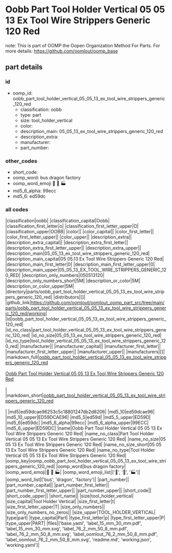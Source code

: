 # Oobb Part Tool Holder Vertical 05 05 13 Ex Tool Wire Strippers Generic 120 Red  

note: This is part of OOMP the Oopen Organization Method For Parts. For more details: https://github.com/oomlout/oomp_base

##  part details





### id
* oomp_id: oobb_part_tool_holder_vertical_05_05_13_ex_tool_wire_strippers_generic_120_red
  * classification: oobb
  * type: part
  * size: tool_holder_vertical
  * color: 
  * description_main: 05_05_13_ex_tool_wire_strippers_generic_120_red
  * description_extra: 
  * manufacturer: 
  * part_number: 

### other_codes
* short_code: 
* oomp_word: bus dragon factory
* oomp_word_emoji :bus: :dragon: :factory:
* md5_6_alpha: 99ecc
* md5_6: ed59dc

### all codes 
|classification|oobb|
|classification_capital|Oobb|
|classification_first_letter|o|
|classification_first_letter_upper|O|
|classification_upper|OOBB|
|color||
|color_capital||
|color_first_letter||
|color_first_letter_upper||
|color_upper||
|description_extra||
|description_extra_capital||
|description_extra_first_letter||
|description_extra_first_letter_upper||
|description_extra_upper||
|description_main|05_05_13_ex_tool_wire_strippers_generic_120_red|
|description_main_capital|05 05.13 Ex Tool Wire Strippers Generic 120 Red|
|description_main_first_letter|0|
|description_main_first_letter_upper|0|
|description_main_upper|05_05_13_EX_TOOL_WIRE_STRIPPERS_GENERIC_120_RED|
|description_only_numbers|050513120|
|description_only_numbers_short|5M|
|description_or_color|5M|
|description_or_color_upper|5M|
|directory|parts/oobb_part_tool_holder_vertical_05_05_13_ex_tool_wire_strippers_generic_120_red|
|distributors|[]|
|github_link|https://github.com/oomlout/oomlout_oomp_part_src/tree/main/parts/oobb_part_tool_holder_vertical_05_05_13_ex_tool_wire_strippers_generic_120_red/working|
|id|oobb_part_tool_holder_vertical_05_05_13_ex_tool_wire_strippers_generic_120_red|
|id_no_class|part_tool_holder_vertical_05_05_13_ex_tool_wire_strippers_generic_120_red|
|id_no_size|05_05_13_ex_tool_wire_strippers_generic_120_red|
|id_no_type|tool_holder_vertical_05_05_13_ex_tool_wire_strippers_generic_120_red|
|manufacturer||
|manufacturer_capital||
|manufacturer_first_letter||
|manufacturer_first_letter_upper||
|manufacturer_upper||
|manufacturers|[]|
|markdown_full|[oobb_part_tool_holder_vertical_05_05_13_ex_tool_wire_strippers_generic_120_red](https://github.com/oomlout/oomlout_oomp_part_src/tree/main/parts/oobb_part_tool_holder_vertical_05_05_13_ex_tool_wire_strippers_generic_120_red/working)<br>[](https://github.com/oomlout/oomlout_oomp_part_src/tree/main/parts/oobb_part_tool_holder_vertical_05_05_13_ex_tool_wire_strippers_generic_120_red/working)<br>[Oobb Part Tool Holder Vertical 05 05 13 Ex Tool Wire Strippers Generic 120 Red](https://github.com/oomlout/oomlout_oomp_part_src/tree/main/parts/oobb_part_tool_holder_vertical_05_05_13_ex_tool_wire_strippers_generic_120_red/working)<br><br>|
|markdown_short|[oobb_part_tool_holder_vertical_05_05_13_ex_tool_wire_strippers_generic_120_red](https://github.com/oomlout/oomlout_oomp_part_src/tree/main/parts/oobb_part_tool_holder_vertical_05_05_13_ex_tool_wire_strippers_generic_120_red/working)<br><br>|
|md5|ed59dcae96253c5c18801247db2d8206|
|md5_10|ed59dcae96|
|md5_10_upper|ED59DCAE96|
|md5_5|ed59d|
|md5_5_upper|ED59D|
|md5_6|ed59dc|
|md5_6_alpha|99ecc|
|md5_6_alpha_upper|99ECC|
|md5_6_upper|ED59DC|
|name|Oobb Part Tool Holder Vertical 05 05 13 Ex Tool Wire Strippers Generic 120 Red|
|name_no_class|Part Tool Holder Vertical 05 05 13 Ex Tool Wire Strippers Generic 120 Red|
|name_no_size|05 05 13 Ex Tool Wire Strippers Generic 120 Red|
|name_no_size_short|05 05 13 Ex Tool Wire Strippers Generic 120 Red|
|name_no_type|Tool Holder Vertical 05 05 13 Ex Tool Wire Strippers Generic 120 Red|
|oomp_key|oomp_oobb_part_tool_holder_vertical_05_05_13_ex_tool_wire_strippers_generic_120_red|
|oomp_word|bus dragon factory|
|oomp_word_emoji|:bus: :dragon: :factory:|
|oomp_word_emoji_list|[':bus:', ':dragon:', ':factory:']|
|oomp_word_list|['bus', 'dragon', 'factory']|
|part_number||
|part_number_capital||
|part_number_first_letter||
|part_number_first_letter_upper||
|part_number_upper||
|short_code||
|short_code_upper||
|short_name||
|size|tool_holder_vertical|
|size_capital|Tool Holder Vertical|
|size_first_letter|t|
|size_first_letter_upper|T|
|size_only_numbers||
|size_only_numbers_no_zeros||
|size_upper|TOOL_HOLDER_VERTICAL|
|type|part|
|type_capital|Part|
|type_first_letter|p|
|type_first_letter_upper|P|
|type_upper|PART|
|files|['base.yaml', 'label_15_mm_30_mm.pdf', 'label_15_mm_30_mm.svg', 'label_76_2_mm_50_8_mm.pdf', 'label_76_2_mm_50_8_mm.svg', 'label_oomlout_76_2_mm_50_8_mm.pdf', 'label_oomlout_76_2_mm_50_8_mm.svg', 'readme.md', 'working.json', 'working.yaml']|
